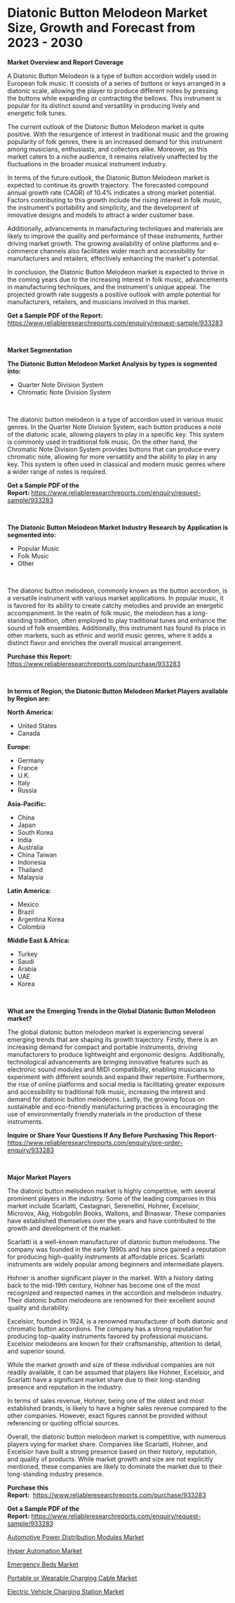<p><h1>Diatonic Button Melodeon Market Size, Growth and Forecast from 2023 - 2030</h1></p><p><strong>Market Overview and Report Coverage</strong></p>
<p><p>A Diatonic Button Melodeon is a type of button accordion widely used in European folk music. It consists of a series of buttons or keys arranged in a diatonic scale, allowing the player to produce different notes by pressing the buttons while expanding or contracting the bellows. This instrument is popular for its distinct sound and versatility in producing lively and energetic folk tunes.</p><p>The current outlook of the Diatonic Button Melodeon market is quite positive. With the resurgence of interest in traditional music and the growing popularity of folk genres, there is an increased demand for this instrument among musicians, enthusiasts, and collectors alike. Moreover, as this market caters to a niche audience, it remains relatively unaffected by the fluctuations in the broader musical instrument industry.</p><p>In terms of the future outlook, the Diatonic Button Melodeon market is expected to continue its growth trajectory. The forecasted compound annual growth rate (CAGR) of 10.4% indicates a strong market potential. Factors contributing to this growth include the rising interest in folk music, the instrument's portability and simplicity, and the development of innovative designs and models to attract a wider customer base.</p><p>Additionally, advancements in manufacturing techniques and materials are likely to improve the quality and performance of these instruments, further driving market growth. The growing availability of online platforms and e-commerce channels also facilitates wider reach and accessibility for manufacturers and retailers, effectively enhancing the market's potential.</p><p>In conclusion, the Diatonic Button Melodeon market is expected to thrive in the coming years due to the increasing interest in folk music, advancements in manufacturing techniques, and the instrument's unique appeal. The projected growth rate suggests a positive outlook with ample potential for manufacturers, retailers, and musicians involved in this market.</p></p>
<p><strong>Get a Sample PDF of the Report:</strong> <a href="https://www.reliableresearchreports.com/enquiry/request-sample/933283">https://www.reliableresearchreports.com/enquiry/request-sample/933283</a></p>
<p>&nbsp;</p>
<p><strong>Market Segmentation</strong></p>
<p><strong>The Diatonic Button Melodeon Market Analysis by types is segmented into:</strong></p>
<p><ul><li>Quarter Note Division System</li><li>Chromatic Note Division System</li></ul></p>
<p>&nbsp;</p>
<p><p>The diatonic button melodeon is a type of accordion used in various music genres. In the Quarter Note Division System, each button produces a note of the diatonic scale, allowing players to play in a specific key. This system is commonly used in traditional folk music. On the other hand, the Chromatic Note Division System provides buttons that can produce every chromatic note, allowing for more versatility and the ability to play in any key. This system is often used in classical and modern music genres where a wider range of notes is required.</p></p>
<p><strong>Get a Sample PDF of the Report:</strong>&nbsp;<a href="https://www.reliableresearchreports.com/enquiry/request-sample/933283">https://www.reliableresearchreports.com/enquiry/request-sample/933283</a></p>
<p>&nbsp;</p>
<p><strong>The Diatonic Button Melodeon Market Industry Research by Application is segmented into:</strong></p>
<p><ul><li>Popular Music</li><li>Folk Music</li><li>Other</li></ul></p>
<p>&nbsp;</p>
<p><p>The diatonic button melodeon, commonly known as the button accordion, is a versatile instrument with various market applications. In popular music, it is favored for its ability to create catchy melodies and provide an energetic accompaniment. In the realm of folk music, the melodeon has a long-standing tradition, often employed to play traditional tunes and enhance the sound of folk ensembles. Additionally, this instrument has found its place in other markets, such as ethnic and world music genres, where it adds a distinct flavor and enriches the overall musical arrangement.</p></p>
<p><strong>Purchase this Report:</strong>&nbsp; <a href="https://www.reliableresearchreports.com/purchase/933283">https://www.reliableresearchreports.com/purchase/933283</a></p>
<p>&nbsp;</p>
<p><strong>In terms of Region, the Diatonic Button Melodeon Market Players available by Region are:</strong></p>
<p>
    <p> <strong> North America: </strong>
        <ul>
            <li>United States</li>
            <li>Canada</li>
        </ul>
        </p> 
    <p> <strong> Europe: </strong>
        <ul>
            <li>Germany</li>
            <li>France</li>
            <li>U.K.</li>
            <li>Italy</li>
            <li>Russia</li>
        </ul>
        </p> 
    <p> <strong> Asia-Pacific: </strong>
        <ul>
            <li>China</li>
            <li>Japan</li>
            <li>South Korea</li>
            <li>India</li>
            <li>Australia</li>
            <li>China Taiwan</li>
            <li>Indonesia</li>
            <li>Thailand</li>
            <li>Malaysia</li>
        </ul>
        </p> 
    <p> <strong> Latin America: </strong>
        <ul>
            <li>Mexico</li>
            <li>Brazil</li>
            <li>Argentina Korea</li>
            <li>Colombia</li>
        </ul>
        </p> 
    <p> <strong> Middle East & Africa: </strong>
        <ul>
            <li>Turkey</li>
            <li>Saudi</li>
            <li>Arabia</li>
            <li>UAE</li>
            <li>Korea</li>
        </ul>
    </p>
    </p>
<p>&nbsp;</p>
<p><strong>What are the Emerging Trends in the Global Diatonic Button Melodeon market?</strong></p>
<p><p>The global diatonic button melodeon market is experiencing several emerging trends that are shaping its growth trajectory. Firstly, there is an increasing demand for compact and portable instruments, driving manufacturers to produce lightweight and ergonomic designs. Additionally, technological advancements are bringing innovative features such as electronic sound modules and MIDI compatibility, enabling musicians to experiment with different sounds and expand their repertoire. Furthermore, the rise of online platforms and social media is facilitating greater exposure and accessibility to traditional folk music, increasing the interest and demand for diatonic button melodeons. Lastly, the growing focus on sustainable and eco-friendly manufacturing practices is encouraging the use of environmentally friendly materials in the production of these instruments.</p></p>
<p><strong>Inquire or Share Your Questions If Any Before Purchasing This Report</strong>- <a href="https://www.reliableresearchreports.com/enquiry/pre-order-enquiry/933283">https://www.reliableresearchreports.com/enquiry/pre-order-enquiry/933283</a></p>
<p>&nbsp;</p>
<p><strong>Major Market Players</strong></p>
<p><p>The diatonic button melodeon market is highly competitive, with several prominent players in the industry. Some of the leading companies in this market include Scarlatti, Castagnari, Serenellini, Hohner, Excelsior, Microvox, Akg, Hobgoblin Books, Waltons, and Binaswar. These companies have established themselves over the years and have contributed to the growth and development of the market.</p><p>Scarlatti is a well-known manufacturer of diatonic button melodeons. The company was founded in the early 1990s and has since gained a reputation for producing high-quality instruments at affordable prices. Scarlatti instruments are widely popular among beginners and intermediate players.</p><p>Hohner is another significant player in the market. With a history dating back to the mid-19th century, Hohner has become one of the most recognized and respected names in the accordion and melodeon industry. Their diatonic button melodeons are renowned for their excellent sound quality and durability.</p><p>Excelsior, founded in 1924, is a renowned manufacturer of both diatonic and chromatic button accordions. The company has a strong reputation for producing top-quality instruments favored by professional musicians. Excelsior melodeons are known for their craftsmanship, attention to detail, and superior sound.</p><p>While the market growth and size of these individual companies are not readily available, it can be assumed that players like Hohner, Excelsior, and Scarlatti have a significant market share due to their long-standing presence and reputation in the industry.</p><p>In terms of sales revenue, Hohner, being one of the oldest and most established brands, is likely to have a higher sales revenue compared to the other companies. However, exact figures cannot be provided without referencing or quoting official sources.</p><p>Overall, the diatonic button melodeon market is competitive, with numerous players vying for market share. Companies like Scarlatti, Hohner, and Excelsior have built a strong presence based on their history, reputation, and quality of products. While market growth and size are not explicitly mentioned, these companies are likely to dominate the market due to their long-standing industry presence.</p></p>
<p><strong>Purchase this Report:</strong>&nbsp;&nbsp;<a href="https://www.reliableresearchreports.com/purchase/933283">https://www.reliableresearchreports.com/purchase/933283</a></p>
<p></p>
<p><strong>Get a Sample PDF of the Report:</strong>&nbsp;<a href="https://www.reliableresearchreports.com/enquiry/request-sample/933283">https://www.reliableresearchreports.com/enquiry/request-sample/933283</a></p>
<p><p><a href="https://www.linkedin.com/pulse/automotive-power-distribution-modules-market-size-growth-myssf/">Automotive Power Distribution Modules Market</a></p><p><a href="https://medium.com/@briaabshire64/hyper-automation-market-size-growth-forecast-2023-2030-03fc545166c6">Hyper Automation Market</a></p><p><a href="https://www.reportprime.com/emergency-beds-r8075">Emergency Beds Market</a></p><p><a href="https://issuu.com/reportprime-2/docs/portable-or-wearable-charging-cable-market-size-20?fr=xKAE9_zU1NQ">Portable or Wearable Charging Cable Market</a></p><p><a href="https://www.linkedin.com/pulse/electric-vehicle-charging-station-market-size-2023-2030-bi0rf/">Electric Vehicle Charging Station Market</a></p></p>
